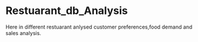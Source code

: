 # Restuarant_db_Analysis
Here in different restuarant anlysed customer preferences,food demand and sales analysis.

